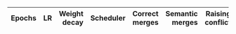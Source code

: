 | Epochs | LR | Weight decay | Scheduler | Correct merges | Semantic merges | Raising conflict | Valid Java markdown |
| ---: | ---: | ---: | ---: | ---: | ---: | ---: | ---: |
